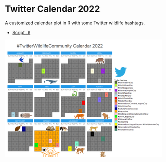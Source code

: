 # Twitter Calendar 2022

A customized calendar plot in R with some Twitter wildlife hashtags.

- [Script `.R`](https://github.com/fblpalmeira/calendR_2022/blob/main/twitter_calendar.R)

<img src="twitter_calendar.png">
